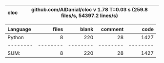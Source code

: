 cloc|github.com/AlDanial/cloc v 1.78  T=0.03 s (259.8 files/s, 54397.2 lines/s)
--- | ---

Language|files|blank|comment|code
:-------|-------:|-------:|-------:|-------:
Python|8|220|28|1427
--------|--------|--------|--------|--------
SUM:|8|220|28|1427
